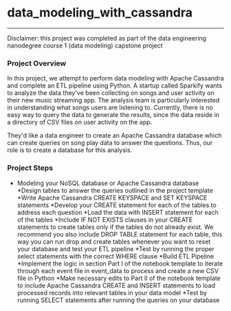 # data_modeling_with_cassandra

***

Disclaimer: this project was completed as part of the data engineering nanodegree course 1 (data modeling) capstone project

### Project Overview
In this project, we attempt to perform data modeling with Apache Cassandra and complete an ETL pipeline using Python. A startup called Sparkify wants to analyze the data they've been collecting on songs and user activity on their new music streaming app. The analysis team is particularly interested in understanding what songs users are listening to. Currently, there is no easy way to query the data to generate the results, since the data reside in a directory of CSV files on user activity on the app.

They'd like a data engineer to create an Apache Cassandra database which can create queries on song play data to answer the questions. Thus, our role is to create a database for this analysis.


### Project Steps

* Modeling your NoSQL database or Apache Cassandra database
*Design tables to answer the queries outlined in the project template
*Write Apache Cassandra CREATE KEYSPACE and SET KEYSPACE statements
*Develop your CREATE statement for each of the tables to address each question
*Load the data with INSERT statement for each of the tables
*Include IF NOT EXISTS clauses in your CREATE statements to create tables only if the tables do not already exist. We recommend you also include DROP TABLE statement for each table, this way you can run drop and create tables whenever you want to reset your database and test your ETL pipeline
*Test by running the proper select statements with the correct WHERE clause 
*Build ETL Pipeline
*Implement the logic in section Part I of the notebook template to iterate through each event file in event_data to process and create a new CSV file in Python
*Make necessary edits to Part II of the notebook template to include Apache Cassandra CREATE and INSERT statements to load processed records into relevant tables in your data model
*Test by running SELECT statements after running the queries on your database



